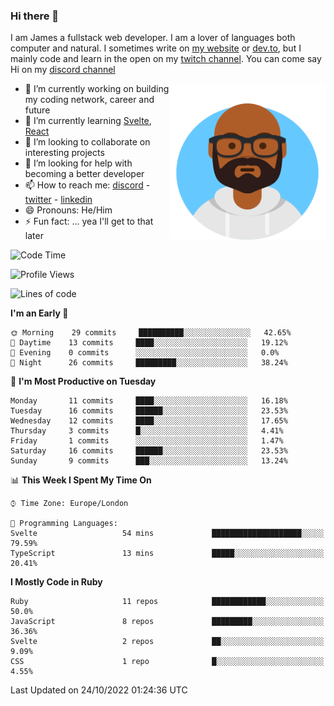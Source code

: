 ### Hi there 👋

I am James a fullstack web developer. I am a lover of languages both computer and natural. I sometimes write on [my website](https://jdhall.dev) or [dev.to](https://dev.to/zefur), but I mainly code and learn in the open on my [twitch channel](https://www.twitch.com/jozuhito). You can come say Hi on my [discord channel](https://discord.gg/sWEHvsBw)



<img align="right" height="250" width="250"  src="/assets/avataaars.png" />

  

- 🔭 I’m currently working on building my coding network, career and future
- 🌱 I’m currently learning [Svelte](https://svelte.dev), [React](https://reactjs.org)
- 👯 I’m looking to collaborate on interesting projects
- 🤔 I’m looking for help with becoming a better developer
- 📫 How to reach me: [discord](https://discord.gg/sWEHvsBw)
                      - [twitter](twitter.com/zefur)
                      - [linkedin](https://linkedin.com/in/j-d-hall)
- 😄 Pronouns: He/Him
- ⚡ Fun fact: ... yea I'll get to that later

 
<!-- BLOG-POST-LIST:START -->

<!-- BLOG-POST-LIST:END -->

<!--START_SECTION:waka-->
![Code Time](http://img.shields.io/badge/Code%20Time-764%20hrs%2052%20mins-blue)

![Profile Views](http://img.shields.io/badge/Profile%20Views-0-blue)

![Lines of code](https://img.shields.io/badge/From%20Hello%20World%20I%27ve%20Written-87%20Thousand%20lines%20of%20code-blue)

**I'm an Early 🐤** 

```text
🌞 Morning    29 commits     ██████████░░░░░░░░░░░░░░░   42.65% 
🌆 Daytime    13 commits     ████░░░░░░░░░░░░░░░░░░░░░   19.12% 
🌃 Evening    0 commits      ░░░░░░░░░░░░░░░░░░░░░░░░░   0.0% 
🌙 Night      26 commits     █████████░░░░░░░░░░░░░░░░   38.24%

```
📅 **I'm Most Productive on Tuesday** 

```text
Monday       11 commits     ████░░░░░░░░░░░░░░░░░░░░░   16.18% 
Tuesday      16 commits     ██████░░░░░░░░░░░░░░░░░░░   23.53% 
Wednesday    12 commits     ████░░░░░░░░░░░░░░░░░░░░░   17.65% 
Thursday     3 commits      █░░░░░░░░░░░░░░░░░░░░░░░░   4.41% 
Friday       1 commits      ░░░░░░░░░░░░░░░░░░░░░░░░░   1.47% 
Saturday     16 commits     ██████░░░░░░░░░░░░░░░░░░░   23.53% 
Sunday       9 commits      ███░░░░░░░░░░░░░░░░░░░░░░   13.24%

```


📊 **This Week I Spent My Time On** 

```text
⌚︎ Time Zone: Europe/London

💬 Programming Languages: 
Svelte                   54 mins             ████████████████████░░░░░   79.59% 
TypeScript               13 mins             █████░░░░░░░░░░░░░░░░░░░░   20.41%

```

**I Mostly Code in Ruby** 

```text
Ruby                     11 repos            ████████████░░░░░░░░░░░░░   50.0% 
JavaScript               8 repos             █████████░░░░░░░░░░░░░░░░   36.36% 
Svelte                   2 repos             ██░░░░░░░░░░░░░░░░░░░░░░░   9.09% 
CSS                      1 repo              █░░░░░░░░░░░░░░░░░░░░░░░░   4.55%

```



 Last Updated on 24/10/2022 01:24:36 UTC
<!--END_SECTION:waka-->
